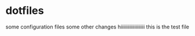 dotfiles
========

some configuration files
some other changes
hiiiiiiiiiiiiiiiiiii
this is the test file
